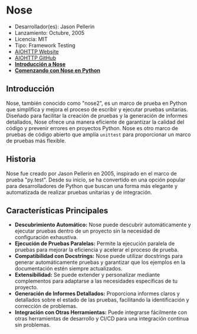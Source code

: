 # Nose

- Desarrollador(es): Jason Pellerin
- Lanzamiento: Octubre, 2005
- Licencia: MIT
- Tipo: Framework Testing
- [AIOHTTP Website](https://docs.aiohttp.org/en/stable/)
- [AIOHTTP GitHub](https://github.com/aio-libs/aiohttp)
- **[Introducción a Nose](https://nose.readthedocs.io/en/latest/)**
- **[Comenzando con Nose en Python](https://www.lambdatest.com/blog/selenium-python-nose-tutorial/)**

## Introducción

Nose, también conocido como "nose2", es un marco de prueba en Python que simplifica y mejora el proceso de escribir y ejecutar pruebas unitarias. Diseñado para facilitar la creación de pruebas y la generación de informes detallados, Nose ofrece una manera eficiente de garantizar la calidad del código y prevenir errores en proyectos Python.
Nose es otro marco de pruebas de código abierto que amplía `unittest` para proporcionar un marco de pruebas más flexible.

## Historia

Nose fue creado por Jason Pellerin en 2005, inspirado en el marco de prueba "py.test". Desde su inicio, se ha convertido en una opción popular para desarrolladores de Python que buscan una forma más elegante y automatizada de realizar pruebas unitarias y de integración.

## Características Principales

- **Descubrimiento Automático:** Nose puede descubrir automáticamente y ejecutar pruebas dentro de un proyecto sin la necesidad de configuración exhaustiva.
- **Ejecución de Pruebas Paralelas:** Permite la ejecución paralela de pruebas para mejorar la eficiencia y acelerar el proceso de prueba.
- **Compatibilidad con Docstrings:** Nose puede utilizar docstrings para generar automáticamente pruebas y garantizar que los ejemplos en la documentación estén siempre actualizados.
- **Extensibilidad:** Se puede extender y personalizar mediante complementos para adaptarse a las necesidades específicas de tu proyecto.
- **Generación de Informes Detallados:** Proporciona informes claros y detallados sobre el estado de las pruebas, facilitando la identificación y corrección de problemas.
- **Integración con Otras Herramientas:** Puede integrarse fácilmente con otras herramientas de desarrollo y CI/CD para una integración continua sin problemas.

